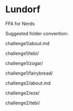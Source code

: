 # Lundorf
FFA for Nerds

Suggested folder convention:

challenge1/about.md

challenge1/tebi/

challenge1/zogar/

challenge1/fairybread/

challenge2/about.md

challenge2/eze/

challenge2/tebi/
